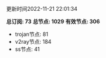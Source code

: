 更新时间2022-11-21 22:01:34

**总订阅: 73**
**总节点: 1029**
**有效节点: 306**
- trojan节点: 81
- v2ray节点: 184
- ss节点: 41
